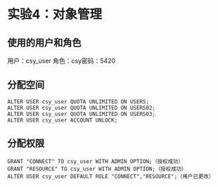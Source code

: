 # 实验4：对象管理
## 使用的用户和角色
用户：csy_user 角色：csy密码：5420
## 分配空间
```
ALTER USER csy_user QUOTA UNLIMITED ON USERS;
ALTER USER csy_user QUOTA UNLIMITED ON USERS02;
ALTER USER csy_user QUOTA UNLIMITED ON USERS03;
ALTER USER csy_user ACCOUNT UNLOCK;
```
## 分配权限
```
GRANT "CONNECT" TO csy_user WITH ADMIN OPTION;（授权成功）
GRANT "RESOURCE" TO csy_user WITH ADMIN OPTION;（授权成功）
ALTER USER csy_user DEFAULT ROLE "CONNECT","RESOURCE";（用户已更改）
```
